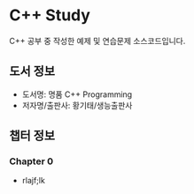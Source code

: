 # C++ Study
C++ 공부 중 작성한 예제 및 연습문제 소스코드입니다.

## 도서 정보
- 도서명: 명품 C++ Programming
- 저자명/출판사: 황기태/생능출판사

## 챕터 정보
### Chapter 0
- rlajf;lk
